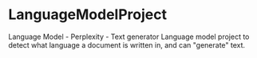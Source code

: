 # LanguageModelProject
Language Model - Perplexity - Text generator
Language model project to detect what language a document is written in, and can "generate" text.
